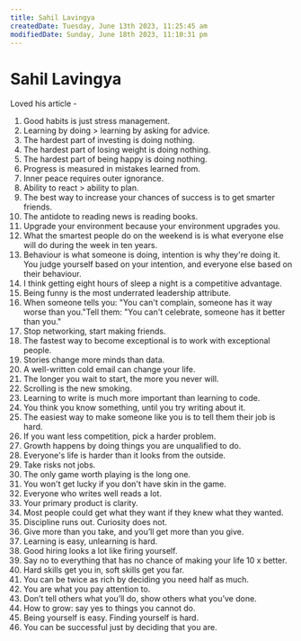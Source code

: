 ```yaml
---
title: Sahil Lavingya
createdDate: Tuesday, June 13th 2023, 11:25:45 am
modifiedDate: Sunday, June 18th 2023, 11:10:31 pm
---
```


# Sahil Lavingya

Loved his article -

1. Good habits is just stress management.
2. Learning by doing > learning by asking for advice.
3. The hardest part of investing is doing nothing.
4. The hardest part of losing weight is doing nothing.
5. The hardest part of being happy is doing nothing.
6. Progress is measured in mistakes learned from.
7. Inner peace requires outer ignorance.
8. Ability to react > ability to plan.
9. The best way to increase your chances of success is to get smarter friends.
10. The antidote to reading news is reading books.
11. Upgrade your environment because your environment upgrades you.
12. What the smartest people do on the weekend is is what everyone else will do during the week in ten years.
13. Behaviour is what someone is doing, intention is why they're doing it. You judge yourself based on your intention, and everyone else based on their behaviour.
14. I think getting eight hours of sleep a night is a competitive advantage.
15. Being funny is the most underrated leadership attribute.
16. When someone tells you: "You can't complain, someone has it way worse than you."Tell them: "You can't celebrate, someone has it better than you."
17. Stop networking, start making friends.
18. The fastest way to become exceptional is to work with exceptional people.
19. Stories change more minds than data.
20. A well-written cold email can change your life.
21. The longer you wait to start, the more you never will.
22. Scrolling is the new smoking.
23. Learning to write is much more important than learning to code.
24. You think you know something, until you try writing about it.
25. The easiest way to make someone like you is to tell them their job is hard.
26. If you want less competition, pick a harder problem.
27. Growth happens by doing things you are unqualified to do.
28. Everyone's life is harder than it looks from the outside.
29. Take risks not jobs.
30. The only game worth playing is the long one.
31. You won't get lucky if you don't have skin in the game.
32. Everyone who writes well reads a lot.
33. Your primary product is clarity.
34. Most people could get what they want if they knew what they wanted.
35. Discipline runs out. Curiosity does not.
36. Give more than you take, and you’ll get more than you give.
37. Learning is easy, unlearning is hard.
38. Good hiring looks a lot like firing yourself.
39. Say no to everything that has no chance of making your life 10 x better.
40. Hard skills get you in, soft skills get you far.
41. You can be twice as rich by deciding you need half as much.
42. You are what you pay attention to.
43. Don’t tell others what you’ll do, show others what you’ve done.
44. How to grow: say yes to things you cannot do.
45. Being yourself is easy. Finding yourself is hard.
46. You can be successful just by deciding that you are.
